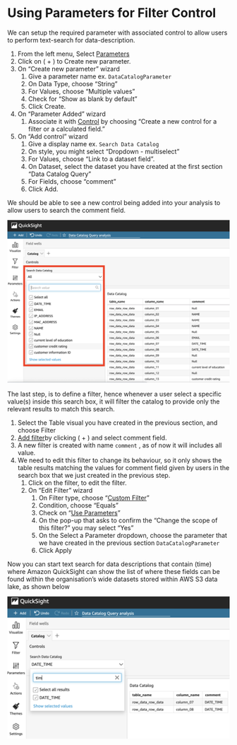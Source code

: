 # Using Parameters for Filter Control

We can setup the required parameter with associated control to allow users to perform text-search for data-description.

1. From the left menu, Select [Parameters](https://docs.aws.amazon.com/quicksight/latest/user/parameters-set-up.html) 
2. Click on ( + ) to Create new parameter.
3. On “Create new parameter” wizard 
    1. Give a parameter name ex. `DataCatalogParameter` 
    2. On Data Type, choose “String”
    3. For Values, choose “Multiple values”
    4. Check for “Show as blank by default”
    5. Click Create.
4. On “Parameter Added” wizard 
    1. Associate it with [Control](https://docs.aws.amazon.com/quicksight/latest/user/parameters-controls.html) by choosing “Create a new control for a filter or a calculated field.”
5. On “Add control” wizard
    1. Give a display name ex. `Search Data Catalog`
    2. On style, you might select “Dropdown - multiselect”
    3. For Values, choose “Link to a dataset field”.
    4. On Dataset, select the dataset you have created at the first section “Data Catalog Query”
    5. For Fields, choose “comment”
    6. Click Add.

We should be able to see a new control being added into your analysis to allow users to search the comment field.

![alt text](https://github.com/aws-samples/data-discovery-using-glue-comprehend/blob/main/Images/QS_search1.png)


The last step, is to define a filter, hence whenever a user select a specific value(s) inside this search box, it will filter the catalog to provide only the relevant results to match this search.

1. Select the Table visual you have created in the previous section, and choose Filter
2. [Add filter](https://docs.aws.amazon.com/quicksight/latest/user/add-a-filter.html)by clicking ( + ) and select comment field.
3. A new filter is created with name `comment` , as of now it will includes all value.
4. We need to edit this filter to change its behaviour, so it only shows the table results matching the values for comment field given by users in the search box that we just created in the previous step.
    1. Click on the filter, to edit the filter.
    2. On “Edit Filter” wizard
        1. On Filter type, choose “[Custom Filter](https://docs.aws.amazon.com/quicksight/latest/user/add-a-text-filter.html#add-text-filter-custom-list)”
        2. Condition, choose “Equals”
        3. Check on “[Use Parameters](https://docs.aws.amazon.com/quicksight/latest/user/parameters-filtering-by.html)”
        4. On the pop-up that asks to confirm the “Change the scope of this filter?” you may select “Yes”
        5. On the Select a Parameter dropdown, choose the parameter that we have created in the previous section `DataCatalogParameter`
        6. Click Apply

Now you can start text search for data descriptions that contain (time)  where Amazon QuickSight can show the list of where these fields can be found within the organisation’s wide datasets stored within AWS S3 data lake, as shown below


![alt text](https://github.com/aws-samples/data-discovery-using-glue-comprehend/blob/main/Images/QS_search2.png)
